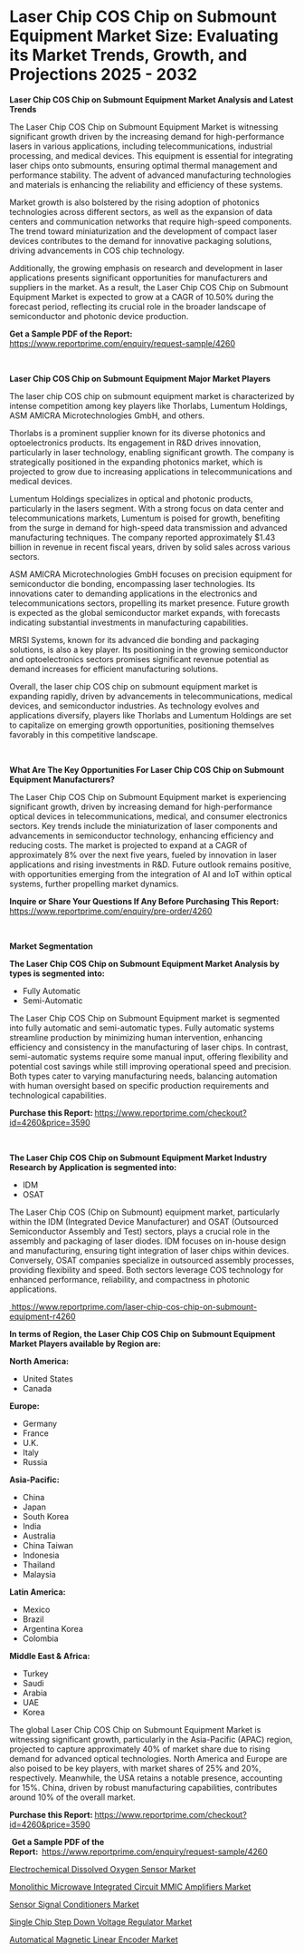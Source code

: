 <p><h1>Laser Chip COS Chip on Submount Equipment Market Size: Evaluating its Market Trends, Growth, and Projections 2025 - 2032</h1></p><p><strong>Laser Chip COS Chip on Submount Equipment Market Analysis and Latest Trends</strong></p>
<p><p>The Laser Chip COS Chip on Submount Equipment Market is witnessing significant growth driven by the increasing demand for high-performance lasers in various applications, including telecommunications, industrial processing, and medical devices. This equipment is essential for integrating laser chips onto submounts, ensuring optimal thermal management and performance stability. The advent of advanced manufacturing technologies and materials is enhancing the reliability and efficiency of these systems.</p><p>Market growth is also bolstered by the rising adoption of photonics technologies across different sectors, as well as the expansion of data centers and communication networks that require high-speed components. The trend toward miniaturization and the development of compact laser devices contributes to the demand for innovative packaging solutions, driving advancements in COS chip technology.</p><p>Additionally, the growing emphasis on research and development in laser applications presents significant opportunities for manufacturers and suppliers in the market. As a result, the Laser Chip COS Chip on Submount Equipment Market is expected to grow at a CAGR of 10.50% during the forecast period, reflecting its crucial role in the broader landscape of semiconductor and photonic device production.</p></p>
<p><strong>Get a Sample PDF of the Report:&nbsp;</strong> <a href="https://www.reportprime.com/enquiry/request-sample/4260?utm_campaign=2115&utm_medium=2&utm_source=Github&utm_content=ia&utm_term=19032025&utm_id=laser-chip-cos-chip-on-submount-equipment">https://www.reportprime.com/enquiry/request-sample/4260</a></p>
<p>&nbsp;</p>
<p><strong>Laser Chip COS Chip on Submount Equipment Major Market Players</strong></p>
<p><p>The laser chip COS chip on submount equipment market is characterized by intense competition among key players like Thorlabs, Lumentum Holdings, ASM AMICRA Microtechnologies GmbH, and others. </p><p>Thorlabs is a prominent supplier known for its diverse photonics and optoelectronics products. Its engagement in R&D drives innovation, particularly in laser technology, enabling significant growth. The company is strategically positioned in the expanding photonics market, which is projected to grow due to increasing applications in telecommunications and medical devices.</p><p>Lumentum Holdings specializes in optical and photonic products, particularly in the lasers segment. With a strong focus on data center and telecommunications markets, Lumentum is poised for growth, benefiting from the surge in demand for high-speed data transmission and advanced manufacturing techniques. The company reported approximately $1.43 billion in revenue in recent fiscal years, driven by solid sales across various sectors.</p><p>ASM AMICRA Microtechnologies GmbH focuses on precision equipment for semiconductor die bonding, encompassing laser technologies. Its innovations cater to demanding applications in the electronics and telecommunications sectors, propelling its market presence. Future growth is expected as the global semiconductor market expands, with forecasts indicating substantial investments in manufacturing capabilities.</p><p>MRSI Systems, known for its advanced die bonding and packaging solutions, is also a key player. Its positioning in the growing semiconductor and optoelectronics sectors promises significant revenue potential as demand increases for efficient manufacturing solutions.</p><p>Overall, the laser chip COS chip on submount equipment market is expanding rapidly, driven by advancements in telecommunications, medical devices, and semiconductor industries. As technology evolves and applications diversify, players like Thorlabs and Lumentum Holdings are set to capitalize on emerging growth opportunities, positioning themselves favorably in this competitive landscape.</p></p>
<p>&nbsp;</p>
<p><strong>What Are The Key Opportunities For Laser Chip COS Chip on Submount Equipment Manufacturers?</strong></p>
<p><p>The Laser Chip COS Chip on Submount Equipment market is experiencing significant growth, driven by increasing demand for high-performance optical devices in telecommunications, medical, and consumer electronics sectors. Key trends include the miniaturization of laser components and advancements in semiconductor technology, enhancing efficiency and reducing costs. The market is projected to expand at a CAGR of approximately 8% over the next five years, fueled by innovation in laser applications and rising investments in R&D. Future outlook remains positive, with opportunities emerging from the integration of AI and IoT within optical systems, further propelling market dynamics.</p></p>
<p><strong>Inquire or Share Your Questions If Any Before Purchasing This Report:</strong> <a href="https://www.reportprime.com/enquiry/pre-order/4260?utm_campaign=2115&utm_medium=2&utm_source=Github&utm_content=ia&utm_term=19032025&utm_id=laser-chip-cos-chip-on-submount-equipment">https://www.reportprime.com/enquiry/pre-order/4260</a></p>
<p>&nbsp;</p>
<p><strong>Market Segmentation</strong></p>
<p><strong>The Laser Chip COS Chip on Submount Equipment Market Analysis by types is segmented into:</strong></p>
<p><ul><li>Fully Automatic</li><li>Semi-Automatic</li></ul></p>
<p><p>The Laser Chip COS Chip on Submount Equipment market is segmented into fully automatic and semi-automatic types. Fully automatic systems streamline production by minimizing human intervention, enhancing efficiency and consistency in the manufacturing of laser chips. In contrast, semi-automatic systems require some manual input, offering flexibility and potential cost savings while still improving operational speed and precision. Both types cater to varying manufacturing needs, balancing automation with human oversight based on specific production requirements and technological capabilities.</p></p>
<p><strong>Purchase this Report:&nbsp;</strong><a href="https://www.reportprime.com/checkout?id=4260&price=3590&utm_campaign=2115&utm_medium=2&utm_source=Github&utm_content=ia&utm_term=19032025&utm_id=laser-chip-cos-chip-on-submount-equipment">https://www.reportprime.com/checkout?id=4260&price=3590</a></p>
<p>&nbsp;</p>
<p><strong>The Laser Chip COS Chip on Submount Equipment Market Industry Research by Application is segmented into:</strong></p>
<p><ul><li>IDM</li><li>OSAT</li></ul></p>
<p><p>The Laser Chip COS (Chip on Submount) equipment market, particularly within the IDM (Integrated Device Manufacturer) and OSAT (Outsourced Semiconductor Assembly and Test) sectors, plays a crucial role in the assembly and packaging of laser diodes. IDM focuses on in-house design and manufacturing, ensuring tight integration of laser chips within devices. Conversely, OSAT companies specialize in outsourced assembly processes, providing flexibility and speed. Both sectors leverage COS technology for enhanced performance, reliability, and compactness in photonic applications.</p></p>
<p><a href="https://www.reportprime.com/laser-chip-cos-chip-on-submount-equipment-r4260?utm_campaign=2115&utm_medium=2&utm_source=Github&utm_content=ia&utm_term=19032025&utm_id=laser-chip-cos-chip-on-submount-equipment">&nbsp;https://www.reportprime.com/laser-chip-cos-chip-on-submount-equipment-r4260</a></p>
<p><strong>In terms of Region, the Laser Chip COS Chip on Submount Equipment Market Players available by Region are:</strong></p>
<p>
    <p> <strong> North America: </strong>
        <ul>
            <li>United States</li>
            <li>Canada</li>
        </ul>
        </p> 
    <p> <strong> Europe: </strong>
        <ul>
            <li>Germany</li>
            <li>France</li>
            <li>U.K.</li>
            <li>Italy</li>
            <li>Russia</li>
        </ul>
        </p> 
    <p> <strong> Asia-Pacific: </strong>
        <ul>
            <li>China</li>
            <li>Japan</li>
            <li>South Korea</li>
            <li>India</li>
            <li>Australia</li>
            <li>China Taiwan</li>
            <li>Indonesia</li>
            <li>Thailand</li>
            <li>Malaysia</li>
        </ul>
        </p> 
    <p> <strong> Latin America: </strong>
        <ul>
            <li>Mexico</li>
            <li>Brazil</li>
            <li>Argentina Korea</li>
            <li>Colombia</li>
        </ul>
        </p> 
    <p> <strong> Middle East & Africa: </strong>
        <ul>
            <li>Turkey</li>
            <li>Saudi</li>
            <li>Arabia</li>
            <li>UAE</li>
            <li>Korea</li>
        </ul>
    </p>
    </p>
<p><p>The global Laser Chip COS Chip on Submount Equipment Market is witnessing significant growth, particularly in the Asia-Pacific (APAC) region, projected to capture approximately 40% of market share due to rising demand for advanced optical technologies. North America and Europe are also poised to be key players, with market shares of 25% and 20%, respectively. Meanwhile, the USA retains a notable presence, accounting for 15%. China, driven by robust manufacturing capabilities, contributes around 10% of the overall market.</p></p>
<p><strong>Purchase this Report: </strong><a href="https://www.reportprime.com/checkout?id=4260&price=3590&utm_campaign=2115&utm_medium=2&utm_source=Github&utm_content=ia&utm_term=19032025&utm_id=laser-chip-cos-chip-on-submount-equipment">https://www.reportprime.com/checkout?id=4260&price=3590</a></p>
<p>&nbsp;<strong>Get a Sample PDF of the Report:&nbsp;&nbsp;</strong><a href="https://www.reportprime.com/enquiry/request-sample/4260?utm_campaign=2115&utm_medium=2&utm_source=Github&utm_content=ia&utm_term=19032025&utm_id=laser-chip-cos-chip-on-submount-equipment">https://www.reportprime.com/enquiry/request-sample/4260</a></p>
<p><strong></strong></p>
<p><p><a href="https://github.com/timayuethem/Market-Research-Report-List-1/blob/main/electrochemical-dissolved-oxygen-sensor-market.md?utm_campaign=2115&utm_medium=2&utm_source=Github&utm_content=ia&utm_term=19032025&utm_id=laser-chip-cos-chip-on-submount-equipment">Electrochemical Dissolved Oxygen Sensor Market</a></p><p><a href="https://github.com/molayrabeta/Market-Research-Report-List-1/blob/main/monolithic-microwave-integrated-circuit-mmic-amplifiers-market.md?utm_campaign=2115&utm_medium=2&utm_source=Github&utm_content=ia&utm_term=19032025&utm_id=laser-chip-cos-chip-on-submount-equipment">Monolithic Microwave Integrated Circuit MMIC Amplifiers Market</a></p><p><a href="https://github.com/brabolyrah3h/Market-Research-Report-List-1/blob/main/sensor-signal-conditioners-market.md?utm_campaign=2115&utm_medium=2&utm_source=Github&utm_content=ia&utm_term=19032025&utm_id=laser-chip-cos-chip-on-submount-equipment">Sensor Signal Conditioners Market</a></p><p><a href="https://github.com/rembaentin6f/Market-Research-Report-List-1/blob/main/single-chip-step-down-voltage-regulator-market.md?utm_campaign=2115&utm_medium=2&utm_source=Github&utm_content=ia&utm_term=19032025&utm_id=laser-chip-cos-chip-on-submount-equipment">Single Chip Step Down Voltage Regulator Market</a></p><p><a href="https://github.com/dukawashviro/Market-Research-Report-List-1/blob/main/automatical-magnetic-linear-encoder-market.md?utm_campaign=2115&utm_medium=2&utm_source=Github&utm_content=ia&utm_term=19032025&utm_id=laser-chip-cos-chip-on-submount-equipment">Automatical Magnetic Linear Encoder Market</a></p></p>
